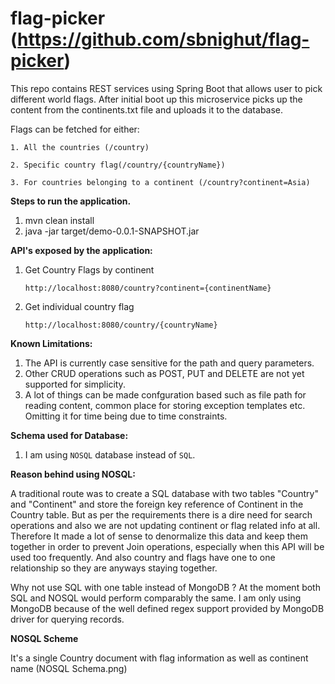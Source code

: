 # flag-picker (https://github.com/sbnighut/flag-picker)
 This repo contains REST services using Spring Boot that allows user to pick different world flags. 
 After initial boot up this microservice picks up the content from the continents.txt file and uploads it to the database.
 
 Flags can be fetched for either:
 
 `1. All the countries (/country)`
 
 `2. Specific country flag(/country/{countryName})`
 
 `3. For countries belonging to a continent (/country?continent=Asia)`
 
**Steps to run the application.**
1. mvn clean install
2. java -jar target/demo-0.0.1-SNAPSHOT.jar

**API's exposed by the application:**
1. Get Country Flags by continent

    `http://localhost:8080/country?continent={continentName}`

2. Get individual country flag

    `http://localhost:8080/country/{countryName}`

**Known Limitations:**

1. The API is currently case sensitive for the path and query parameters.
2. Other CRUD operations such as POST, PUT and DELETE are not yet supported for simplicity.
3. A lot of things can be made confguration based such as file path for reading content, common 
place for storing exception templates etc. Omitting it for time being due to time constraints.

**Schema used for Database:**
1. I am using `NOSQL` database instead of `SQL`. 
    
**Reason behind using NOSQL:**

A traditional route was to create a SQL database with two tables "Country" and "Continent" and 
store the foreign key reference of Continent in the Country table.
But as per the requirements there is a dire need for search operations and also we are not updating 
continent or flag related info at all. Therefore It made a lot of sense to denormalize this data and 
keep them together in order to prevent Join operations, especially when this API will be used too frequently. 
And also country and flags have one to one relationship so they are anyways staying together. 

Why not use SQL with one table instead of MongoDB ?
At the moment both SQL and NOSQL would perform comparably the same. I am only using MongoDB because of the well 
defined regex support provided by MongoDB driver for querying records.
   
**NOSQL Scheme**

It's a single Country document with flag information as well as continent name (NOSQL Schema.png)
